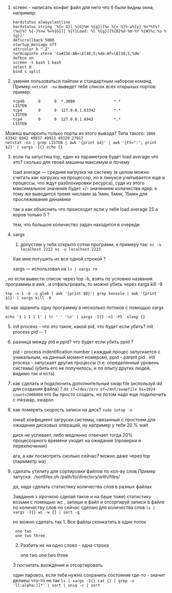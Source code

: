1. screen - написать конфиг файл для него что б были видны окна, например:

    ```
    hardstatus alwayslastline
    hardstatus string '%{= G}[ %{G}%H %{g}][%= %{= G}%-w%{y} %n*%t%?(%u)%? %{-}%+w %=%{G}][ %{Y}Load: %l %{g}][%{B}%d-%m-%Y %{W}%c:%s %{g}]'
    defscrollback 5000
    startup_message off
    attrcolor b ".I"
    termcapinfo xterm 'Co#256:AB=\E[48;5;%dm:AF=\E[38;5;%dm'
    defbce on
    screen -t bash 1 bash
    select 0
    bind s split
    ```
2. умение пользоваться пайпом и стандартным набором команд
    Пример
    `netstat -na` выведет тебе список всех открыхых портов:
    пример:
    ```
    tcp46      0      0  *.3000                 *.*                    LISTEN     
    tcp4       0      0  127.0.0.1.63342        *.*                    LISTEN     
    tcp4       0      0  127.0.0.1.6942         *.*                    LISTEN
    ```
Можеш выпарсить только порты из этого вывода? Типа такого:
    ```
    3000
    63342
    6942
    49937
    49923
    49329
    27017
    ```    
    `netstat -na | grep LISTEN | awk '{print $4}' | awk '{FS=":"; print $2}' | xargs -I{} echo {}`


3. если ты запустиш top, один из параметров будет load average
что это? сколько для твоей машины максимум и почему

    load average — средняя нагрузка на систему (в целом можно считать как нагрузку на процессор, но в линуксе учитывается еще и процессы, что ждут разблокировки ресурса), судя из этого максимальное значение будет +/- значением количества ядер. к тому же выводится тремя числами за 1мин, 5мин, 15мин для прослеживания динамики
    
    так а как объяснить что происходит если у тебя load average 25 а коров только 5 ?

    тем, что большое количество задач находится в очереди

4. xargs
    1. допустим у тебя открыто сотни программ, к примеру так:
`nc -u localhost 2222
nc -u localhost 2223`

   Как мне потушить их все одной строкой ?

   xargs — использовал на
      `ls | xargs rm`

, но если вывести список через top -b, взять по условию названия программы в awk , и отфильтровать, то можно убить через xargs kill -9
    
    top -n 1 -b -u gleb | awk '{print $0}'| grep konsole | awk '{print $1}' | xargs kill -9

b) как заранить одну программу в несколько потоков с помощью xargs
    
    echo '1 1 1 1 1' | tr ' ' '\n' | xargs -I{} -n1 -P5  sleep {}
    
5. init process - что это такое, какой pid, что будет если убить?
    init process pid -- 1
6. разница между pid и ppid? что будет если убить ppid ?

    pid - process indentification number ( каждый процес запускается с уникальным, на данный момент номером), ppid - parent pid .  init process - запускает другие процессы (т.е. определенный уровень системы) (убить его не получилось, и по опыту других людей, видимо так и есть)
    
7. как сделать и подключить дополнительный swap file (используй dd для создания файла) ?
    `dd if=/dev/zero of=/mnt/swapfile bs=1024 count=2000000`
    что бы просто создать,  но потом надо еще подключить с mkswap, swapon
8. как померять скорость записи на диск?
    `sudo iotop -o`
    
    iowait коефициент загруски системы, связанный с простоем для ожидания дисковых операций, ну например у тебя 20 % wait

    диск не успевает, либо медленно отвечает
    тогда 20% процессорного времени уходит на ожидание (проверки и переключения)

    ага, а как посмотреть сколько сейчас?
    можно даже через top (пармметр wa)

9. сделать утилиту для сортировки файлов по кол-ву слов
    Пример запуска: ./sortfiles.sh /path/to/directory/with/files/

    да, надо сделать статистику количества слов в разных файлах

    Завдання з зірочкою
    сделай такое и на баше тоже)
    статистику возьми с помощью wc , запиши в файл и отсортируй записи в файле по количеству слов
    но сейчас сделаю для количества слов
    `ls | xargs -I{} wc -w {} | sort -g`

    но можно сделать так
       1. Все файлы сконкатить в один поток
      
        one two
        one two three
        
      2. Разбить их на одно слово - одна строка
            
            one
            two
            one
            two
            three
           
      3 посчитать вхождения и отсортировать

    один паровоз, если тебе нужно сохранить состояние где-то - значит делаеш что-то не так
    `ls | xargs -I{} cat {} | grep -o '[[:alpha:]]*' | sort | uniq -c | sort`
